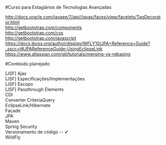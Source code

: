 #Curso para Estagiários de Tecnologias Avançadas

http://docs.oracle.com/javaee/7/api//javax/faces/view/facelets/TagDecorator.html  
http://getbootstrap.com/components  
http://getbootstrap.com/css  
http://getbootstrap.com/javascript  
https://docs.jboss.org/author/display/WFLY10/JPA+Reference+Guide?_sscc=t#JPAReferenceGuide-UsingEclipseLink  
https://www.atlassian.com/git/tutorials/merging-vs-rebasing

#Conteúdo planejado
  
[JSF] Ajax  
[JSF] Especificações/Implementações  
[JSF] Escopo  
[JSF] Passthrough Elements  
CDI  
Converter
CriteriaQuery  
EclipseLink/Hibernate  
Facade  
JPA  
Maven  
Spring Security  
Versionamento de código -- ✔  
WildFly